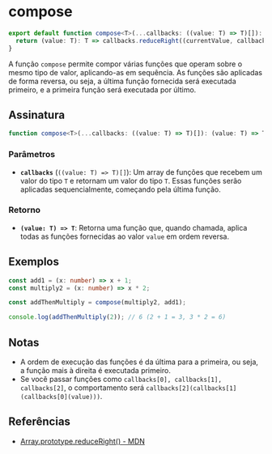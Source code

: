 # compose

```typescript
export default function compose<T>(...callbacks: ((value: T) => T)[]): (value: T) => T {
  return (value: T): T => callbacks.reduceRight((currentValue, callback) => callback(currentValue), value);
}
```
A função `compose` permite compor várias funções que operam sobre o mesmo tipo de valor, aplicando-as em sequência. As funções são aplicadas de forma reversa, ou seja, a última função fornecida será executada primeiro, e a primeira função será executada por último.


## Assinatura

```typescript
function compose<T>(...callbacks: ((value: T) => T)[]): (value: T) => T;
```

### Parâmetros

- **`callbacks`** (`((value: T) => T)[]`): Um array de funções que recebem um valor do tipo `T` e retornam um valor do tipo `T`. Essas funções serão aplicadas sequencialmente, começando pela última função.

### Retorno

- **`(value: T) => T`**: Retorna uma função que, quando chamada, aplica todas as funções fornecidas ao valor `value` em ordem reversa.

## Exemplos

```typescript
const add1 = (x: number) => x + 1;
const multiply2 = (x: number) => x * 2;

const addThenMultiply = compose(multiply2, add1);

console.log(addThenMultiply(2)); // 6 (2 + 1 = 3, 3 * 2 = 6)
```

## Notas

- A ordem de execução das funções é da última para a primeira, ou seja, a função mais à direita é executada primeiro.
- Se você passar funções como `callbacks[0], callbacks[1], callbacks[2]`, o comportamento será `callbacks[2](callbacks[1](callbacks[0](value)))`.

## Referências

- [Array.prototype.reduceRight() - MDN](https://developer.mozilla.org/en-US/docs/Web/JavaScript/Reference/Global_Objects/Array/reduceRight)